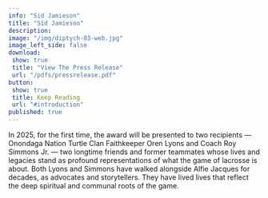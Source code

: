 ```yaml
---
info: "Sid Jamieson"
title: "Sid Jamieson"
description: 
image: "/img/diptych-03-web.jpg"
image_left_side: false
download:
 show: true
 title: "View The Press Release"
 url: "/pdfs/pressrelease.pdf"
button:
 show: true 
 title: Keep Reading
 url: "#introduction"
published: true
---
```

In 2025, for the first time, the award will be presented to two recipients — Onondaga Nation Turtle Clan Faithkeeper Oren Lyons and Coach Roy Simmons Jr. — two longtime friends and former teammates whose lives and legacies stand as profound representations of what the game of lacrosse is about. Both Lyons and Simmons have walked alongside Alfie Jacques for decades, as advocates and storytellers. They have lived lives that reflect the deep spiritual and communal roots of the game.
